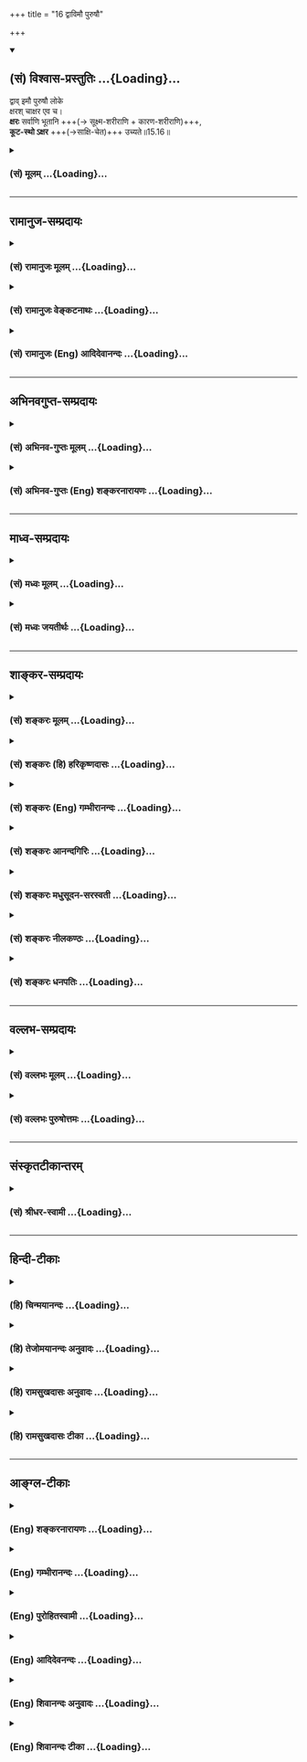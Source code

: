 +++
title = "16 द्वाविमौ पुरुषौ"

+++
<div class="js_include" newlevelforh1="2" title="(सं) विश्वास-प्रस्तुतिः" unfilled url="/purANam_vaiShNavam/mahAbhAratam/06-bhIShma-parva/03-bhagavad-gItA-parva/saMskRtam/vishvAsa-prastutiH/15_puruShottama-yogaH/16_dvAvimau_puruShau.md">
<details open><summary><h2>(सं) विश्वास-प्रस्तुतिः ...{Loading}...</h2></summary>

द्वाव् इमौ पुरुषौ लोके  
क्षरश् चाक्षर एव च।  
**क्षरः** सर्वाणि भूतानि +++(→ सूक्ष्म-शरीराणि + कारण-शरीराणि)+++,  
**कूट-स्थो ऽक्षर** +++(→साक्षि-चेत)+++ उच्यते॥15.16॥
</details>
</div>
<div class="js_include collapsed" newlevelforh1="3" title="(सं) मूलम्" unfilled url="/purANam_vaiShNavam/mahAbhAratam/06-bhIShma-parva/03-bhagavad-gItA-parva/saMskRtam/mUlam/15_puruShottama-yogaH/16_dvAvimau_puruShau.md">
<details><summary><h3>(सं) मूलम् ...{Loading}...</h3></summary>

द्वाविमौ पुरुषौ लोके क्षरश्चाक्षर एव च।  
क्षरः सर्वाणि भूतानि कूटस्थोऽक्षर उच्यते।।15.16।।
</details>
</div>


_________________
## रामानुज-सम्प्रदायः
<div class="js_include collapsed" newlevelforh1="3" title="(सं) रामानुजः मूलम्" unfilled url="/purANam_vaiShNavam/mahAbhAratam/06-bhIShma-parva/03-bhagavad-gItA-parva/saMskRtam/rAmAnujaH/mUlam/15_puruShottama-yogaH/16_dvAvimau_puruShau.md">
<details><summary><h3>(सं) रामानुजः मूलम् ...{Loading}...</h3></summary>

।।15.16।।**क्षरः च अक्षर एव च** इति **द्वौ इमौ पुरुषौ लोके** प्रथितौ।
तत्र **क्षर**शब्दनिर्दिष्टः पुरुषो जीवशब्दाभिलपनीय
ब्रह्मादिस्तम्बपर्यन्तक्षरणस्वभावाचित्संसृष्ट सर्व**भूतानि** अत्र
अचित्सङ्गरूपैकोपाधिना पुरुषः इति एकत्वनिर्देशः।**अक्षर**शब्दनिर्दिष्टः
**कूटस्थः;** अचित्संसर्गवियुक्तः; स्वेन रूपेण अवस्थितो मुक्तात्मा। स तु
अचित्संसर्गाभावाद् अचित्परिणामविशेषब्रह्मादिदेहसाधारणो न भवति इति कूटस्थ
इति **उच्यते।  
  
अत्र अपि एकत्वनिर्देशः अचिद्वियोगरूपैकोपाधिना अभिहितः। न हि इतः पूर्वम्
अनादौ काले मुक्त एक एव। यथा उक्तम् -- बहवो ज्ञानतपसा पूता मद्भावमागताः।।
(गीता 4।10)मम साधर्म्यमागताः। सर्गेऽपि नोपजायन्ते प्रलये न व्यथन्ति च।।
(गीता 14।2) इति।**

</details>
</div>
<div class="js_include collapsed" newlevelforh1="3" title="(सं) रामानुजः वेङ्कटनाथः" unfilled url="/purANam_vaiShNavam/mahAbhAratam/06-bhIShma-parva/03-bhagavad-gItA-parva/saMskRtam/rAmAnujaH/venkaTanAthaH/15_puruShottama-yogaH/16_dvAvimau_puruShau.md">
<details><summary><h3>(सं) रामानुजः वेङ्कटनाथः ...{Loading}...</h3></summary>

  
  
।।15.16।। सर्ववेदसाररूपपुरुषोत्तमयाथात्म्यप्रतिपादनमुक्तेन
सङ्गमयन्नवतारयति -- अतो मत्त एवेति। लोक्यतेऽनेनेति व्युत्पत्त्या
प्रमाणपरत्वमभिप्रेत्यप्रथितः इत्येतदनुषज्य वचनविपरिणामेन योजयति -- लोके
प्रथिताविति। प्रमाणं च अजो ह्येको जुषमाणोऽनुशेते जहात्येनां
भुक्तभोगामजोऽन्यः \[श्वे.उ.4।5\] इत्यादिकमभिप्रेतम्।
पुरुषशब्दनिर्दिष्टात्मनः स्वरूपेण क्षरत्वायोगाच्छरीरद्वारा
तदित्यभिप्रेत्य तृतीयपादं व्याचष्टेतत्र क्षरशब्दनिर्दिष्ट
इत्यादिना। क्षरः इत्येकत्वनिर्देशेनभूतानि इति बहुत्वनिर्देशस्तूपाधिकृत
इति शङ्काव्युदासायाऽऽह -- अत्राचित्संसर्गेति। बद्धात्मनां स्वरूपतो
भेदाभावे सर्वदुःखसुखप्रतिसन्धानं सर्वेषां स्यादिति भावः।
कूटस्थशब्दोऽनेकसन्ततिमूलपुरुषे प्रसिद्धः स चात्र न परमपुरुषः;उत्तमः
पुरुषस्त्वन्यः \[15।17\] इति तस्य पृथग्वक्ष्यमाणत्वात्। नापि
हिरण्यगर्भादिः; तस्य देहसम्बन्धित्वेन क्षरशब्दनिर्दिष्टत्वात् नापि
मुक्तात्मा; रूढ्याद्यविषयत्वादित्यतस्तत्र योगवृत्तिमभिप्रेत्य
मुक्तात्मपर इत्याह -- अचित्संसर्गवियुक्त इति। योगवृत्तिमुपपादयति -- स
त्विति। ब्रह्मादिदेहेति --
ब्रह्मादिदेहसम्बन्धायत्तविचित्रसुखदुःखाद्यसाधारणाकारो न भवतीत्यर्थः।
एतेन स्वेन रूपेणाभिनिष्पद्यते \[छा.उ.8।12।2\] इति
श्रुत्युक्तासङ्कुचितज्ञानैकाकारत्वलक्षणसाधारणाकारो भवतीत्युक्तं भवति।
तथाच कूटवत्तिष्ठतीति कूटस्थ इति व्युत्पत्तिरपि सूचिता।
साधारणाकारत्वमेवात्र कूटसादृश्यमिति भावः। अत्राप्येकत्वनिर्देश
एकोपाधिक्रोडीकारनिबन्धन एवेत्याह -- अत्रापीति। निर्देश৷৷.अभिहित
इत्येतत्पाकं पचति इतिवत् द्रष्टव्यम्। उक्तार्थे हेत्वभिप्रायेण
मुक्तात्मबहुत्वं सप्रमाणमाह -- पूर्वमनादौ काल इति।  
  

</details>
</div>
<div class="js_include collapsed" newlevelforh1="3" title="(सं) रामानुजः (Eng) आदिदेवानन्दः" unfilled url="/purANam_vaiShNavam/mahAbhAratam/06-bhIShma-parva/03-bhagavad-gItA-parva/saMskRtam/rAmAnujaH/english/AdidevAnandaH/15_puruShottama-yogaH/16_dvAvimau_puruShau.md">
<details><summary><h3>(सं) रामानुजः (Eng) आदिदेवानन्दः ...{Loading}...</h3></summary>

15.16 There are, the Sastras say, 'two kinds of Persons (Purusas)' well known in the world - 'the perishable and the imperishable.' Of the two,
the Persons designated by the term 'perishable' (Ksara) are beings conjoint with non-conscient matter of modifiable nature, from Brahma down to a blade of grass,who can be signified also by the term Jivas
(individual selves). Here the term Purusa (Person) is used in singular to indicate the common single condition of being conjoined with non-conscient matter. That which is the 'imperishable' (Aksara) is called 'unchanging' (Kutastha), this is the released self, devoid of association with non-conscient matter, remaining in its own form. It is called 'unchangeable' inasmuch as when free from non-conscient matter,
It has no specific connection with particular transformations of non-conscient matter like the bodies of Brahma etc. Here also the designation of the term in singular (as expressing a generic class)
denoting the totality of liberated selves, is used on account of the single condition of dissociation from non-conscient matter. It does not mean that before this, in time without beginning, there existed but a single liberated self. So it is stated: 'Purified by the austerity of knowledge, many have attained My state' (4.10); and 'They are not born at the time of creation, nor do they suffer at the time of dissolution'
(14.2).

</details>
</div>


_________________
## अभिनवगुप्त-सम्प्रदायः
<div class="js_include collapsed" newlevelforh1="3" title="(सं) अभिनव-गुप्तः मूलम्" unfilled url="/purANam_vaiShNavam/mahAbhAratam/06-bhIShma-parva/03-bhagavad-gItA-parva/saMskRtam/abhinava-guptaH/mUlam/15_puruShottama-yogaH/16_dvAvimau_puruShau.md">
<details><summary><h3>(सं) अभिनव-गुप्तः मूलम् ...{Loading}...</h3></summary>
<div class="js_include" includetitle="false" newlevelforh1="2" unfilled="" url="../18_yasmAtxaramatIto-.md"></div>
</details>
</div>
<div class="js_include collapsed" newlevelforh1="3" title="(सं) अभिनव-गुप्तः (Eng) शङ्करनारायणः" unfilled url="/purANam_vaiShNavam/mahAbhAratam/06-bhIShma-parva/03-bhagavad-gItA-parva/saMskRtam/abhinava-guptaH/english/shankaranArAyaNaH/15_puruShottama-yogaH/16_dvAvimau_puruShau.md">
<details><summary><h3>(सं) अभिनव-गुप्तः (Eng) शङ्करनारायणः ...{Loading}...</h3></summary>

15.16 See Comment under 15.18

</details>
</div>


_________________
## माध्व-सम्प्रदायः
<div class="js_include collapsed" newlevelforh1="3" title="(सं) मध्वः मूलम्" unfilled url="/purANam_vaiShNavam/mahAbhAratam/06-bhIShma-parva/03-bhagavad-gItA-parva/saMskRtam/madhvaH/mUlam/15_puruShottama-yogaH/16_dvAvimau_puruShau.md">
<details><summary><h3>(सं) मध्वः मूलम् ...{Loading}...</h3></summary>

।।15.16 -- 15.17।। क्षरः भूतानि ब्रह्मादीनि। कूटस्था प्रकृतिः। तथा च
शार्कराक्षश्रुतिः -- प्रजापतिप्रमुखाः सर्वजीवाः क्षरोऽक्षरः पुरुषो वै
प्रधानम्। तदुत्तमं चान्यमुदाहरन्ति जालाजालं मातरिश्वानमेकम् इति।

</details>
</div>
<div class="js_include collapsed" newlevelforh1="3" title="(सं) मध्वः जयतीर्थः" unfilled url="/purANam_vaiShNavam/mahAbhAratam/06-bhIShma-parva/03-bhagavad-gItA-parva/saMskRtam/madhvaH/jayatIrthaH/15_puruShottama-yogaH/16_dvAvimau_puruShau.md">
<details><summary><h3>(सं) मध्वः जयतीर्थः ...{Loading}...</h3></summary>

।।15.16 -- 15.17।। क्षराक्षरशब्दौ जडजीवार्थावित्यपव्याख्याननिरासार्थमाह
-- **क्षर** इति। भूतग्रहणं युक्तिसूचनार्थम्। न हि जडमात्रे भूतशब्दो
रूढः; किन्तु जीवेष्वपि। पुरुषशब्दस्य चैतदुपलक्षणम्।
प्रकृतिश्चेतना। अक्षरं इति वक्तव्येकूटस्थः इति वचनमपि युक्तिसूचनार्थमेव।
न हि जीवानां कूटस्थत्वमस्ति; सुखादिमत्त्वेन विकारित्वात्।
श्रुतिसम्मत्याऽयमेवार्थ इत्याह -- **तथा** चेति। क्षरः इत्यनुवादेन
प्रजापतीत्यादि व्याख्यानम्। अन्यं परमात्मानम्। क्षरान्तर्भूतोऽपि
मातरिश्वा विवक्षाविशेषेणाक्षरोऽपि भवतीत्युच्यते -- **जाले**ति। जालं
संसारबन्धः सोऽस्यास्तीति जालःअर्श आदिभ्योऽच् \[अष्टा.5।2।127\] इति।
तद्रहितश्चाजालः अभिमानाभावात्।

</details>
</div>


_________________
## शाङ्कर-सम्प्रदायः
<div class="js_include collapsed" newlevelforh1="3" title="(सं) शङ्करः मूलम्" unfilled url="/purANam_vaiShNavam/mahAbhAratam/06-bhIShma-parva/03-bhagavad-gItA-parva/saMskRtam/shankaraH/mUlam/15_puruShottama-yogaH/16_dvAvimau_puruShau.md">
<details><summary><h3>(सं) शङ्करः मूलम् ...{Loading}...</h3></summary>

।।15.16।। --,**द्वौ इमौ** पृथग्राशीकृतौ **पुरुषौ** इति उच्येते **लोके**
संसारे -- **क्षरश्च** क्षरतीति क्षरः विनाशी इति एको राशिः अपरः पुरुषः
**अक्षरः** तद्विपरीतः; भगवतः मायाशक्तिः; क्षराख्यस्य पुरुषस्य
उत्पत्तिबीजम् अनेकसंसारिजन्तुकामकर्मादिसंस्काराश्रयः; अक्षरः पुरुषः
उच्यते। कौ तौ पुरुषौ इति आह स्वयमेव भगवान् -- **क्षरः सर्वाणि भूतानि;**
समस्तं विकारजातम् इत्यर्थः। **कूटस्थः** कूटः राशी राशिरिव स्थितः। अथवा;
कूटः माया वञ्चना जिह्मता कुटिलता इति पर्यायाः; अनेकमायावञ्चनादिप्रकारेण
स्थितः कूटस्थः; संसारबीजानन्त्यात् न क्षरति इति **अक्षरः
उच्यते**।। आभ्यां क्षराक्षराभ्यां अन्यः विलक्षणः क्षराक्षरोपाधिद्वयदोषेण
अस्पृष्टः नित्यशुद्धबुद्धमुक्तस्वभावः --,

</details>
</div>
<div class="js_include collapsed" newlevelforh1="3" title="(सं) शङ्करः (हि) हरिकृष्णदासः" unfilled url="/purANam_vaiShNavam/mahAbhAratam/06-bhIShma-parva/03-bhagavad-gItA-parva/saMskRtam/shankaraH/hindI/harikRShNadAsaH/15_puruShottama-yogaH/16_dvAvimau_puruShau.md">
<details><summary><h3>(सं) शङ्करः (हि) हरिकृष्णदासः ...{Loading}...</h3></summary>

।।15.16।। अब; क्षर और अक्षर -- इन दोनों उपाधियोंसे अलग बतलाकर; उसी
उपाधिरहित शुद्ध परमात्माके स्वरूपका निश्चय करनेकी इच्छासे; अगले
श्लोकोंका आरम्भ किया जाता है। उनमें पहलेके और आगे आनेवाले सभी अध्यायोंके
समस्त अभिप्रायको तीन भेदोंमें विभक्त करके कहते हैं --, समुदायरूपसे पृथक्
किये हुए ये दो भाव; संसारमें पुरुष नामसे कहे जाते हैं। इनमेंसे एक समुदाय
क्षीण होनेवाला -- नाशवान् क्षर पुरुष है और दूसरा उससे विपरीत अक्षर पुरुष
है; जो कि भगवान्की मायाशक्ति है; क्षर पुरुषकी उत्पत्तिका बीज है; तथा
अनेक संसारी जीवोंकी कामना और कर्म आदिके संस्कारोंका आश्रय है; वह अक्षर
पुरुष कहलाता है। वे दोनों पुरुष कौन हैं सो भगवान् स्वयं ही बतलाते हैं --
समस्त भूत अर्थात् प्रकृतिका सारा विकार तो क्षर पुरुष है और कूटस्थ
अर्थात् जो कूट -- राशिकी भाँति स्थित है अथवा कूट नाम मायाका है जिसके
वञ्चना; छल; कुटिलता आदि पर्याय हैं; उपर्युक्त माया आदि अनेक प्रकारसे जो
स्थित है; वह कूटस्थ है। संसारका बीज; अन्तरहित होनेके कारण वह कूटस्थ नष्ट
नहीं होता; अतः अक्षर कहा जाता है।

</details>
</div>
<div class="js_include collapsed" newlevelforh1="3" title="(सं) शङ्करः (Eng) गम्भीरानन्दः" unfilled url="/purANam_vaiShNavam/mahAbhAratam/06-bhIShma-parva/03-bhagavad-gItA-parva/saMskRtam/shankaraH/english/gambhIrAnandaH/15_puruShottama-yogaH/16_dvAvimau_puruShau.md">
<details><summary><h3>(सं) शङ्करः (Eng) गम्भीरानन्दः ...{Loading}...</h3></summary>

15.16 There are imau, these; dvau, two-grouped separately; purusau,
persons, so called \[Persons-so called only figuratively, since they are
the limiting adjuncts of the supreme Person.\]; loke in the world; the
ksarah, mutable-one group consists of the perishable; the other person
is the aksarah, immutable, opposite of the former, the power of God
called Maya, which is the seed of the origin of the person called the
mutable. That which is the receptacle of the impressions of desires,
actions, etc. of countless transmigrating creatures is called the
immutable person. Who are those persons; The Lord Himself gives the
answer: Ksarah, the mutable; consists of sarvani, all; bhutani, things,
i.e. the totality of all mutable things. Kutasthah is the one existing
as Maya: Kuta means a heap; kutasthah, is that which exists like a heap.
Or, kuta is maya, deception, falsehood, crookedness, which are
synonymous; that which exists in the diverse forms of maya etc. is the
kutasthah. It is ucyate, called; the aksarah, immutable, because, owing
to the countless seeds of worldly existence, it does not perish.

</details>
</div>
<div class="js_include collapsed" newlevelforh1="3" title="(सं) शङ्करः आनन्दगिरिः" unfilled url="/purANam_vaiShNavam/mahAbhAratam/06-bhIShma-parva/03-bhagavad-gItA-parva/saMskRtam/shankaraH/AnandagiriH/15_puruShottama-yogaH/16_dvAvimau_puruShau.md">
<details><summary><h3>(सं) शङ्करः आनन्दगिरिः ...{Loading}...</h3></summary>

।।15.16।। उत्तरश्लोकानां तात्पर्यं वक्तुं वृत्तं कीर्तयति -- **भगवत
इति।** विशिष्टोपाधिराहित्यादिः। संप्रत्यध्यायसमाप्तेरुत्तरसंदर्भस्य
तात्पर्यमाह -- **अथेति।** न केवलं
निरुपाधिकात्मस्वरूपनिर्धारणायोत्तरग्रन्थः किंतु सर्वस्यैव
गीताशास्त्रस्यार्थनिर्णयार्थमित्याह -- **तत्रेति।** क्षराक्षरोपाधिभ्यां
परमात्मना च राशित्रयमुक्तेन सर्वात्मत्वेनाशुद्ध्यादिदोषप्रसक्तावुक्तं --
**द्वाविमाविति।** पुरुषोपाधित्वात्पुरुषत्वं न साक्षादिति विवक्षितत्वादाह
--,**पुरुषाविति।** परं पुरुषं व्यावर्तयति -- **भगवत इति।** तत्र
कार्यलिङ्गकमनुमानं सूचयति -- **क्षराख्यस्येति।** मायाशक्तिं विना
भोक्तॄणां कर्मादिसंस्कारा देवोक्तकार्योत्पत्तिरित्याशङ्क्य तस्य
निमित्तत्वेऽपि मायाशक्तिरुपादानमिति मत्वाह -- **अनेकेति।**
कामकर्मादीत्यादिशब्देन ज्ञानं गृह्यते। प्रकृतिं पुरुषं चैवेति
प्रकृतयोरिह ग्रहणमिति शङ्कामाकाङ्क्षाद्वारा वारयति -- **कौ ताविति।**
कूटशब्दार्थमुक्त्वा तेन स्थितस्य कूटस्थतेति संपिण्डितमर्थमाह --
**अनेकेति।** तस्य कथमक्षरत्वं विना ब्रह्मज्ञानमनाशादित्याह --
**संसारेति।**

</details>
</div>
<div class="js_include collapsed" newlevelforh1="3" title="(सं) शङ्करः मधुसूदन-सरस्वती" unfilled url="/purANam_vaiShNavam/mahAbhAratam/06-bhIShma-parva/03-bhagavad-gItA-parva/saMskRtam/shankaraH/madhusUdana-sarasvatI/15_puruShottama-yogaH/16_dvAvimau_puruShau.md">
<details><summary><h3>(सं) शङ्करः मधुसूदन-सरस्वती ...{Loading}...</h3></summary>

।।15.16।। एवं सोपाधिकमात्मानमुक्त्वा
क्षराक्षरशब्दवाच्यकार्यकारणोपाधिद्वयवियोगेन निरुपाधिकं शुद्धमात्मानं
प्रतिपादयति कृपया भगवानर्जुनाय त्रिभिः श्लोकैः -- द्वाविमावित्यादिना।
द्वाविमौ पृथग्राशीकृतौ पुरुषो पुरुषोपाधित्वेन पुरुषशब्दव्यपदेश्यौ लोके
संसारे। कौ तावित्याह। क्षरश्चाक्षर एव च क्षरतीति क्षरो विनाशी
कार्यराशिरेकः पुरुषः। न क्षरतीत्यक्षरो विनाशरहितः। क्षराख्यस्य
पुरुषस्योत्पत्तिबीजं भगवतो मायाशक्तिर्द्वितीयः पुरुषः। तौ पुरुषौ
व्याचष्टे स्वयमेव भगवान्। क्षरः सर्वाणि भूतानि समस्तं कार्यजातमित्यर्थः।
कूटस्थः कूटो यथार्थवस्त्वाच्छादनेनायथार्थवस्तुप्रकाशनं वञ्चनं
मायेत्यनर्थान्तरं। तेनावरणविक्षेपशक्तिद्वयरूपेण स्थितः कूटस्थः
भगवान्मायाशक्तिरूपः कारणोपाधिः संसारबीजत्वेनानन्त्यादक्षर उच्यते।
केचित्तु क्षरशब्देनाचेतनवर्गमुक्त्वा कूटस्थोऽक्षर उच्यत इत्यनेन
जीवमाहुस्तत्र सम्यक् क्षेत्रज्ञस्यैवेह पुरुषोत्तमत्वेन प्रतिपाद्यत्वात्
तस्मात्क्षराक्षरशब्दाभ्यां कार्यकारणोपाधी उभावपि जडावेवोच्येते
इत्येवमुक्तम्।

</details>
</div>
<div class="js_include collapsed" newlevelforh1="3" title="(सं) शङ्करः नीलकण्ठः" unfilled url="/purANam_vaiShNavam/mahAbhAratam/06-bhIShma-parva/03-bhagavad-gItA-parva/saMskRtam/shankaraH/nIlakaNThaH/15_puruShottama-yogaH/16_dvAvimau_puruShau.md">
<details><summary><h3>(सं) शङ्करः नीलकण्ठः ...{Loading}...</h3></summary>

।।15.16।। सर्वशास्त्रहृदयं संगृह्णाति -- **द्वाविमाविति।** लोके प्रसिद्धौ
इमौ द्वावेव पुरुषौ। क्षरो विनाशी स च सर्वाणि भूतानि प्राणवन्ति कर्मक्षये
सुप्तिप्रलयकैवल्यादावुपाधिनाशमनु विनाशशीलो जीवो ब्रह्मप्रतिबिम्बभूतो
जलार्कोपमः। प्रज्ञानघन एवैतेभ्यो भूतेभ्यः समुत्थाय तान्येवानुविनश्यति इति
श्रुतेः। कूटस्थो निर्विकारो मायोपाधिरक्षरः। तदुपाधेरकर्मत्वेन
नाशासंभवात्। उपाधिदोषेणावशीकृतत्वाच्चासौ न क्षरति स्वरूपान्न च्यवत
इत्यक्षरः।

</details>
</div>
<div class="js_include collapsed" newlevelforh1="3" title="(सं) शङ्करः धनपतिः" unfilled url="/purANam_vaiShNavam/mahAbhAratam/06-bhIShma-parva/03-bhagavad-gItA-parva/saMskRtam/shankaraH/dhanapatiH/15_puruShottama-yogaH/16_dvAvimau_puruShau.md">
<details><summary><h3>(सं) शङ्करः धनपतिः ...{Loading}...</h3></summary>

।।15.16।। एवं यदादित्यगतं तेज इत्यादिना भगवत ईश्वरस्य नारायणाख्यस्य
विभूतिसंक्षेपवर्णनेन सोपाधिकं स्वरुपमुक्त्वाथेदानीं तस्यैव परमात्मनः
क्षराक्षरोपाधिविभक्त्या निरुपाधिकस्य केवलस्य स्वरुपनिर्धारणाय
सर्वमेवातीतानागताध्यायार्थजातं त्रिधा राशीकृत्याह -- द्वाविति।
क्षरक्षरोपाधिम्यां परमात्मना च राशित्रयं इमौ प्रत्यक्षादिना
लोकेऽनुभूयमानौ पुरुषौ। कौ तौ पुरुषाविति तत्राह क्षरश्चाक्षर एव चेति
क्षराक्षशब्दार्थं स्वयमेवाह भगवान्। क्षरः सर्वाणि भूतानि सर्वं विकारजातं
क्षरतीति क्षरो विनाशी कूटस्थः कूटो राशिरिव स्थितः। यद्वा
कूटात्मनाऽनेकमायावञ्चनादिप्रकारेण स्थितः कूटस्थः। संसारबीजानन्त्यान्न
क्षरतीत्यक्षरो भगवतो मायाशक्तिः
क्षराख्यस्योत्पत्तिबीजमनेकसंसारिजन्तुकामकर्मादिसंस्काराश्रयोऽक्षर
उच्यते। यत्त्वपरे कूटः शिलाराशिः पर्वत इव देहेषु,नश्यत्स्वपि
निर्विकारतया तिष्ठतीति कूटस्थश्चेतनो भोक्ता स तु अक्षरः पुरुष इत्युच्यते
विवेकिभिरिति वर्णयन्ति तन्नोपादेयम् क्षेत्रज्ञस्यैवेह पुरुषोत्तमत्वेन
प्रतिपाद्यत्वात्। अन्यथा क्षेत्रज्ञं तापि मां विद्धीत्यनेनोत्तमः
पुरुषस्त्वन्य इत्यस्य विरोधापत्तेः।

</details>
</div>


_________________
## वल्लभ-सम्प्रदायः
<div class="js_include collapsed" newlevelforh1="3" title="(सं) वल्लभः मूलम्" unfilled url="/purANam_vaiShNavam/mahAbhAratam/06-bhIShma-parva/03-bhagavad-gItA-parva/saMskRtam/vallabhaH/mUlam/15_puruShottama-yogaH/16_dvAvimau_puruShau.md">
<details><summary><h3>(सं) वल्लभः मूलम् ...{Loading}...</h3></summary>

।।15.16।। द्वाविमाविति। लोके क्षरश्चाक्षर एव चेति पुरुषौ प्रथितौ; न
स्त्रीप्रकृतिकौ; नाप्यत्रान्यतरो स्त्रीप्रकृतिकः; केवलजडप्रकृतिकश्च
पुरुषत्वेनैवोभयोर्निर्देशात्। एतेनाव्यक्तपदवाच्यस्याक्षरस्य
स्त्रीरूपप्रकृतित्वं परोक्तमपास्तंएव च इत्यनेन स्वरूपतः क्षरोऽक्षर एवेति
सूच्यते। क्षरत्वं च भगवदिच्छया प्रकृतिसंसर्गोपाधिकृतमेव; अतो जायते
म्रियते इति प्रवाहः न वस्तुतः। तदेतत्स्वयं व्याचष्टेक्षरः सर्वाणि भूतानि
कूटस्थोऽक्षर उच्यते इति। सर्वाणि ब्रह्मादीनि स्तम्बपर्यन्तानि
व्यष्टिभूतानि जीवशब्दाभिलपनीयानि भगवत्सदंशभूताचित्प्रकृतिसंसृष्टानि
भवनादिक्रियाविषयत्वेन व्यपदिश्यमानानि क्षरः पुरुषः। अत्रैकत्वनिर्देशो
व्यष्टीनां समष्ट्यैक्याशयेन अचित्संसर्गैकोपाधिना वेति केचित्। कूटस्थो
मूलभूतः शुद्धः सच्चिदानन्दकः भगवद्धामादिपदवाच्योऽपि स महदादिषष्ठः कूटे
भूतसमुदाये तिष्ठतीति वा। मूर्द्धन्यमणिरिव अविनाशी वाऽरेऽयमात्मा
\[बृ.उ.4।5।14\] आत्मा वाऽरे द्रष्टव्यः श्रोतव्यो निदिध्यासितव्यः
\[बृ.उ.2।4।54।5।6\] इत्याद्यौपनिषज्ज्ञानेन साक्षात्कृतो योऽक्षरः पुरुष
इत्युच्यते अत्रैकत्वनिर्देशो विराट्समष्टिमूलभूताभिप्रायेण
(धामत्वाभिप्रायेण)। तद्वियोगरूपैकोपाधिना वेति केचित्। अयमप्युक्तः पूर्वं
मुक्त्याधिगम्यः। बहवो ज्ञानतपसा पूता मद्भावमागताः \[4।10\]
इत्यत्राध्यात्मरूपः। वस्तुतस्तुचैत्यस्य तत्त्वममलं मणिमस्य कण्ठे
\[भाग.3।28।28\] इति वाक्यात् कौस्तुभैक्यरूपेण मुख्यस्थितिरूप
एवमुक्तिर्हित्वाऽन्यथारूपं स्वरूपेण व्यवस्थितिः इत्युच्यते इत्थं
चावस्थानं भगवति दशमस्कन्धे भागवतेवीक्ष्यालकावृतमुखं \[भाग.10।29।39\]
इत्यत्र श्रीमदाचार्यैर्दर्शितम्। एतेनैव क्षराक्षरस्वरूपनिरूपेण
मतान्तरमपि प्रत्युक्तम्।

</details>
</div>
<div class="js_include collapsed" newlevelforh1="3" title="(सं) वल्लभः पुरुषोत्तमः" unfilled url="/purANam_vaiShNavam/mahAbhAratam/06-bhIShma-parva/03-bhagavad-gItA-parva/saMskRtam/vallabhaH/puruShottamaH/15_puruShottama-yogaH/16_dvAvimau_puruShau.md">
<details><summary><h3>(सं) वल्लभः पुरुषोत्तमः ...{Loading}...</h3></summary>

  
  
।।15.16।। अथ स्वज्ञापितस्वरूपज्ञानार्थं सपरिकरं स्वस्वरूपमाह --
द्वाविमाविति त्रिभिः। लोके प्रपञ्चस्थिते सर्वत्र द्वाविमावेव पुरुषौ
सर्वपदार्थभोक्तारौ आधिभौतिकाध्यात्मरूपौ क्षरः अक्षरश्च। उभयोः स्वरूपमाह
-- क्षरः पुरुषः सर्वाणि भूतानि ब्रह्मादिस्थावरान्तानि शरीराणि नानाविधानि
लीलौपयिकलीलात्मकत्वेनानेकरूपाणि; क्षरशब्दवाच्यः पुरुषांशरूपः पुरुष
इत्यर्थः। कूटः शिलासमूहः पर्वतस्तद्वत् सर्वपदार्थेषु शरीरादिषु
विनश्यत्स्वपि तत्समूहस्थः अविनाशी भोक्ता मच्चरणात्मको यः; स अक्षरः पुरुष
इत्यर्थः।  
  

</details>
</div>


_________________
## संस्कृतटीकान्तरम्
<div class="js_include collapsed" newlevelforh1="3" title="(सं) श्रीधर-स्वामी" unfilled url="/purANam_vaiShNavam/mahAbhAratam/06-bhIShma-parva/03-bhagavad-gItA-parva/saMskRtam/shrIdhara-svAmI/15_puruShottama-yogaH/16_dvAvimau_puruShau.md">
<details><summary><h3>(सं) श्रीधर-स्वामी ...{Loading}...</h3></summary>

।।15.16।। इदानींतद्धाम परमं मम इति यदुक्तं तत्स्वकीयं सर्वोत्तमत्वं
दर्शयति **-- द्वाविमाविति त्रिभिः।** क्षरश्चाक्षरश्चेति द्वाविमौ पुरुषौ
लोके प्रसिद्धौ। तावेवाह। तत्र क्षरः पुरुषो नाम सर्वाणि भूतानि
ब्रह्मादिस्थावरान्तानि शरीराणि; अविवेकिलोकस्य शरीरेष्वेव
पुरुषत्वप्रसिद्धेः। कूटः शिलाराशिः पर्वत इव देहेषु नश्यत्स्वपि
निर्विकारतया तिष्ठतीति कूटस्थश्चेतनो भोक्ता। स तु अक्षरः पुरुष
इत्युच्यते विवेकिभिः।

</details>
</div>


_________________
## हिन्दी-टीकाः
<div class="js_include collapsed" newlevelforh1="3" title="(हि) चिन्मयानन्दः" unfilled url="/purANam_vaiShNavam/mahAbhAratam/06-bhIShma-parva/03-bhagavad-gItA-parva/hindI/chinmayAnandaH/15_puruShottama-yogaH/16_dvAvimau_puruShau.md">
<details><summary><h3>(हि) चिन्मयानन्दः ...{Loading}...</h3></summary>

।।15.16।। इस अध्याय के अब तक किये गये विवेचन से सिद्ध हो जाता है कि जिसे
पूर्व के त्रयोदश अध्याय में क्षेत्र कहा गया था वह वस्तुत परमात्मा से
भिन्न वस्तु नहीं है। जब वह परमात्मा सूर्य का प्रकाश और ताप; चन्द्रमा का
शीतल प्रकाश; पृथ्वी की उर्वरा शक्ति; मनुष्य में ज्ञान; समृति और विस्मृति
की क्षमता आदि के रूप में व्यक्त होता है; वस्तुत तब ये सब परमात्मस्वरूप
ही सिद्ध होते हैं। परन्तु; इस प्रकार अभिव्यक्त होने में अन्तर केवल इतना
होता है कि परमात्मा क्षेत्र के रूप में ऐसा प्रतीत होता है; मानो वह
विकारी और विनाशी है। उदाहरणार्थ; स्वर्ण से बने सभी आभूषण स्वर्ण रूप ही
होते हैं; परन्तु आभूषणों के रूप में वह स्वर्ण परिच्छिन्न और परिवर्तनशील
प्रतीत होता है। इस प्रकार; सम्पूर्ण क्षेत्र को इस श्लोक में क्षर पुरुष
कहा गया है। क्षेत्र को जानने वाले क्षेत्रज्ञ आत्मा को यहाँ अक्षर पुरुष
कहा गया है। उसका अक्षरत्व इस चर जगत् की अपेक्षा से ही है। जैसे कोई
व्यक्ति अपनी पत्नी की दृष्टि से पति और पुत्र की दृष्टि से पिता कहलाता
है। इसी प्रकार; शरीर; मन और बुद्धि की परिवर्तनशील क्षर उपाधियों की
अपेक्षा से इन सब के ज्ञाता आत्मा को अक्षर पुरुष कहते हैं। पुरुष शब्द का
अर्थ है पूर्ण। केवल निरुपाधिक परमात्मा ही पूर्ण है। उपर्युक्त क्षर और
अक्षर तत्त्व उसी पूर्ण पुरुष के ही दो व्यक्त रूप होने के कारण उन्हें भी
पुरुष की संज्ञा दी गयी है। इस अव्यय और अक्षर आत्मा को वेदान्त में कूटस्थ
कहते हैं। कूट का अर्थ है निहाई; जिसके ऊपर स्वर्ण को रखकर एक स्वर्णकार
नवीन आकार प्रदान करता है। इस प्रक्रिया में स्वर्ण तो परिवर्तित होता है;
परन्तु निहाई अविकारी ही रहती है। इसी प्रकार; उपाधियों के समस्त विकारों
में यह आत्मा अविकारी ही रहता है; इसलिये उसे कूटस्थ कहते है। पूर्ण पुरुष;
इन क्षर और अक्षर पुरुषों से भिन्न तथा इनके दोषों से असंस्पृष्ट नित्य
शुद्ध बुद्ध मुक्त स्वभाव का है। भगवान् कहते है

</details>
</div>
<div class="js_include collapsed" newlevelforh1="3" title="(हि) तेजोमयानन्दः अनुवादः" unfilled url="/purANam_vaiShNavam/mahAbhAratam/06-bhIShma-parva/03-bhagavad-gItA-parva/hindI/tejomayAnandaH/anuvAdaH/15_puruShottama-yogaH/16_dvAvimau_puruShau.md">
<details><summary><h3>(हि) तेजोमयानन्दः अनुवादः ...{Loading}...</h3></summary>

।।15.16।। इस लोक में क्षर (नश्वर) और अक्षर (अनश्वर) ये दो पुरुष हैं,
समस्त भूत क्षर हैं और 'कूटस्थ' अक्षर कहलाता है।।

</details>
</div>
<div class="js_include collapsed" newlevelforh1="3" title="(हि) रामसुखदासः अनुवादः" unfilled url="/purANam_vaiShNavam/mahAbhAratam/06-bhIShma-parva/03-bhagavad-gItA-parva/hindI/rAmasukhadAsaH/anuvAdaH/15_puruShottama-yogaH/16_dvAvimau_puruShau.md">
<details><summary><h3>(हि) रामसुखदासः अनुवादः ...{Loading}...</h3></summary>

।।15.16।। इस संसारमें क्षर (नाशवान्) और अक्षर (अविनाशी) -- ये दो प्रकारके
पुरुष हैं। सम्पूर्ण प्राणियोंके शरीर नाशवान् और कूटस्थ (जीवात्मा)
अविनाशी कहा जाता है।

</details>
</div>
<div class="js_include collapsed" newlevelforh1="3" title="(हि) रामसुखदासः टीका" unfilled url="/purANam_vaiShNavam/mahAbhAratam/06-bhIShma-parva/03-bhagavad-gItA-parva/hindI/rAmasukhadAsaH/TIkA/15_puruShottama-yogaH/16_dvAvimau_puruShau.md">
<details><summary><h3>(हि) रामसुखदासः टीका ...{Loading}...</h3></summary>

।।15.16।।***व्याख्या --***  **द्वाविमौ पुरुषौ लोके क्षरश्चाक्षर एव च
--** यहाँ **लोके** पदको सम्पूर्ण संसारका वाचक समझना चाहिये। इसी अध्यायके
सातवें श्लोकमें **जीवलोके** पद भी इसी अर्थमें आया है। इस जगत्में दो विभाग
जाननेमें आते हैं -- शरीरादि नाशवान् पदार्थ (जड) और अविनाशी जीवात्मा
(चेतन)। जैसे; विचार करनेसे स्पष्ट प्रतीत होता है कि एक तो प्रत्यक्ष
दीखनेवाला शरीर है और एक उसमें रहनेवाला जीवात्मा है। जीवात्माके रहनेसे ही
प्राण कार्य करते हैं और शरीरका संचालन होता है। जीवात्माके साथ प्राणोंके
निकलते ही शरीरका संचालन बंद हो जाता है और शरीर सड़ने लगता है। लोग उस
शरीरको जला देते हैं। कारण कि महत्त्व नाशवान् शरीरका नहीं; प्रत्युत उसमें
रहनेवाले अविनाशी जीवात्माका है। पञ्चमहाभूतों(आकाश; वायु; अग्नि; जल और
पृथ्वी) से बने हुए शरीरादि जितने पदार्थ हैं; वे सभी जड और नाशवान् हैं।
प्राणियोंके (प्रत्यक्ष देखनेमें आनेवाले) स्थूलशरीर स्थूल समष्टिजगत्के
साथ एक हैं दस इन्द्रियाँ; पाँच प्राण; मन और बुद्धि -- इन सत्रह
तत्त्वोंसे युक्त सूक्ष्मशरीर सूक्ष्म समष्टिजगत्के साथ एक हैं और कारणशरीर
(स्वभाव; कर्मसंस्कार; अज्ञान) कारण समष्टिजगत्(मूल प्रकृति) के साथ एक
हैं। ये सब क्षरणशील (नाशवान्) होनेके कारण क्षर नामसे कहे गये हैं।  
  
वास्तवमें व्यष्टि नामसे कोई वस्तु है ही नहीं केवल समष्टिसंसारके थोड़े
अंशकी वस्तुको अपनी माननेके कारण उसको व्यष्टि कह देते हैं। संसारके साथ
शरीर आदि वस्तुओंकी भिन्नता केवल (रागममता आदिके कारण) मानी हुई है;
वास्तवमें है नहीं। मात्र पदार्थ; और क्रियाएँ प्रकृतिकी ही हैं **(टिप्पणी
प₀ 781.1)**। इसलिये स्थूल; सूक्ष्म और कारणशरीरकी समस्त क्रियाएँ क्रमशः
स्थूल; सूक्ष्म और कारण समष्टिसंसारके हितके लिये ही करनी हैं; अपने लिये
नहीं।  
  
जिस तत्त्वका कभी विनाश नहीं होता और जो सदा निर्विकार रहता है; उस
जीवात्माका वाचक यहाँ **अक्षरः** पद है **(टिप्पणी प₀ 781.2)**। प्रकृति जड
है और जीवात्मा (चेतन परमात्माका अंश होनेसे) चेतन है। इसी अध्यायके तीसरे
श्लोकमें भगवान्ने जिसका छेदन करनेके लिये कहा था; उस संसारको यहाँ
**क्षरः** पदसे और सातवें श्लोकमें भगवान्ने जिसको अपना अंश बताया था; उस
जीवात्माको यहाँ **अक्षरः** पदसे कहा गया है।  
  
यहाँ आये क्षर; अक्षर; और पुरुषोत्तम शब्द क्रमशः पुँल्लिङ्ग; स्त्रीलिङ्ग
और नपुंसकलिङ्ग हैं। इससे यह समझना चाहिये कि प्रकृति; जीवात्मा और
परमात्मा न तो स्त्री हैं; न पुरुष हैं और न नपुंसक ही हैं। वास्तवमें
लिङ्ग भी शब्दकी दृष्टिसे है; तत्त्वसे कोई लिङ्ग नहीं है **(टिप्पणी प₀
781.3)**। क्षर और अक्षर -- दोनोंसे उत्तम पुरुषोत्तम नामकी सिद्धिके लिये
यहाँ भगवान्ने क्षर और अक्षर -- दोनोंको पुरुष नामसे कहा है।**क्षरः
सर्वाणि भूतानि --** इसी अध्यायके आरम्भमें जिस संसारवृक्षका स्वरूप बताकर
उसका छेदन करनेकी प्रेरणा की गयी थी; उसी संसारवृक्षको यहाँ क्षर नामसे कहा
गया है। यहाँ **भूतानि** पद प्राणियोंके स्थूल; सूक्ष्म और कारणशरीरोंका ही
वाचक समझना चाहिये। कारण कि यहाँ भूतोंको नाशवान् बताया गया है।
प्राणियोंके शरीर ही नाशवान् होते हैं; प्राणी स्वयं नहीं। अतः
यहाँ,**भूतानि** पद जड शरीरोंके लिये ही आया है।**कूटस्थोऽक्षर उच्यते --**
इसी अध्यायके सातवें श्लोकमें भगवान्ने जिसको अपना सनातन अंश बताया है; उसी
जीवात्माको यहाँ अक्षर नामसे कहा गया है।  
  
जीवात्मा चाहे जितने शरीर धारण करे; चाहे जितने लोकोंमें जाय; उसमें कभी
कोई विकार उत्पन्न नहीं होता वह सदा ज्योंकात्यों रहता है (गीता 8। 19 13।
31)। इसीलिये यहाँ उसको कूटस्थ कहा गया है। ,गीतामें परमात्मा और जीवात्मा
दोनोंके स्वरूपका वर्णन प्रायः समान ही मिलता है। जैसे परमात्माको (12। 3
में) कूटस्थ तथा (8। 4 में) अक्षर कहा गया है; ऐसे ही यहाँ (15। 16 में)
जीवात्माको भी,कूटस्थ और अक्षर कहा गया है। जीवात्मा और परमात्मा --
दोनोंमें ही परस्पर तात्त्विक एवं स्वरूपगत एकता है। स्वरूपसे जीवात्मा
सदासर्वदा निर्विकार ही है परन्तु भूलसे प्रकृति और उसके कार्य शरीरादिसे
अपनी एकता मान लेनेके कारण उसकी जीव संज्ञा हो जाती है; नहीं तो
(अद्वैतसिद्धान्तके अनुसार) वह साक्षात् परमात्मतत्त्व ही है।

</details>
</div>


_________________
## आङ्ग्ल-टीकाः
<div class="js_include collapsed" newlevelforh1="3" title="(Eng) शङ्करनारायणः" unfilled url="/purANam_vaiShNavam/mahAbhAratam/06-bhIShma-parva/03-bhagavad-gItA-parva/english/shankaranArAyaNaH/15_puruShottama-yogaH/16_dvAvimau_puruShau.md">
<details><summary><h3>(Eng) शङ्करनारायणः ...{Loading}...</h3></summary>

15.16. There are two persons in the world, the perishing and the nonperishing : the perishing is all elements \[and\] the speak-like One is called the nonperishing.

</details>
</div>
<div class="js_include collapsed" newlevelforh1="3" title="(Eng) गम्भीरानन्दः" unfilled url="/purANam_vaiShNavam/mahAbhAratam/06-bhIShma-parva/03-bhagavad-gItA-parva/english/gambhIrAnandaH/15_puruShottama-yogaH/16_dvAvimau_puruShau.md">
<details><summary><h3>(Eng) गम्भीरानन्दः ...{Loading}...</h3></summary>

15.16 There are these two persons in the world-the mutable and the immutable. The mutable consists of all things; the one existing as Maya is called the immutable.

</details>
</div>
<div class="js_include collapsed" newlevelforh1="3" title="(Eng) पुरोहितस्वामी" unfilled url="/purANam_vaiShNavam/mahAbhAratam/06-bhIShma-parva/03-bhagavad-gItA-parva/english/purohitasvAmI/15_puruShottama-yogaH/16_dvAvimau_puruShau.md">
<details><summary><h3>(Eng) पुरोहितस्वामी ...{Loading}...</h3></summary>

15.16 There are two aspects in Nature: the perishable and the imperishable. All life in this world belongs to the former, the unchanging element belongs to the latter.

</details>
</div>
<div class="js_include collapsed" newlevelforh1="3" title="(Eng) आदिदेवनन्दः" unfilled url="/purANam_vaiShNavam/mahAbhAratam/06-bhIShma-parva/03-bhagavad-gItA-parva/english/AdidevanandaH/15_puruShottama-yogaH/16_dvAvimau_puruShau.md">
<details><summary><h3>(Eng) आदिदेवनन्दः ...{Loading}...</h3></summary>

15.16 There are two kinds of Persons (Purusas) spoken of in the Sastra -
the perishable (Ksara) and the imperishable (Aksara). The perishable is all beings and the imperishable is called the unchanging (Kutastha).

</details>
</div>
<div class="js_include collapsed" newlevelforh1="3" title="(Eng) शिवानन्दः अनुवादः" unfilled url="/purANam_vaiShNavam/mahAbhAratam/06-bhIShma-parva/03-bhagavad-gItA-parva/english/shivAnandaH/anuvAdaH/15_puruShottama-yogaH/16_dvAvimau_puruShau.md">
<details><summary><h3>(Eng) शिवानन्दः अनुवादः ...{Loading}...</h3></summary>

15.16 Two Purushas there are in this world, the perishable and the imperishable. All beings are the perishable and the Kutastha the unchanging is called the imperishable.

</details>
</div>
<div class="js_include collapsed" newlevelforh1="3" title="(Eng) शिवानन्दः टीका" unfilled url="/purANam_vaiShNavam/mahAbhAratam/06-bhIShma-parva/03-bhagavad-gItA-parva/english/shivAnandaH/TIkA/15_puruShottama-yogaH/16_dvAvimau_puruShau.md">
<details><summary><h3>(Eng) शिवानन्दः टीका ...{Loading}...</h3></summary>

15.16 द्वौ two; इमौ these; पुरुषौ Purushas (beings); लोके in the world;
क्षरः the perishable; च and; अक्षरः the imperishable; एव even; च and;
क्षरः the perishable; सर्वाणि all; भूतानि beings; कूटस्थः the immutable
(unchanging); अक्षरः the imperishable; उच्यते is called.Commentary Now the Lord describes the three aspects of the divine existence. One is the individual soul called the perishable; the second is the imperishable or the Maya Sakti of the Lord and the third is the Purushottama or the Supreme Being.The perishable comprises the whole world of changing forms. From Brahma down to the tiny blade of grass; all movable and immovable objects; all that can be thought of by the mind; all that is made up of the five elements; all that is changing; all that has names and forms; all that appears to the naked eye and what is described as the body and the modifications of the field; in the thirteenth chapter;
are Kshara or the perishable. Kshara is the changing one. It is the everchanging form of matter which is inert or insentient. Akshara is the changeless.In Samsara there are two categories arranged in two separate groups of beings; called Purushas; as they are the limiting adjuncts of the Purusha. Maya Sakti; the illusory power of the Lord; is the seed from which the perishable being takes its birth. It is the seat of all the latent impressions of desires; actions; etc.; of various perishable creatures. Maya Sakti is the Akshara Purusha. The unmanifest condition is generally described as deep ignorance or sleep for there is neither consciousness nor unconsciousness. It is only a potential state. It is the condition in which all forms of life with its accompanying limitations lie latent; just as the tree lies latent in the seed of the fruit. In this state matter and energy are one. In this state sound;
matter and energy exist in an undifferentiated state. In this state the Gunas exist in a state of eilibrium.The imperishable is known as the Kutastha; i.e.; that which remains immovable like a heap. That which is at the root (Kuta) of all these beings is the Kutastha. Or; Kuta also means illusion; and Kutastha means that which manifests itself in diverse forms of illusion. That which conceals the Truth and shows the false thing and deceives the worldyminded people is Maya or Kuta. That which is of the form of the AvaranaVikshepa Sakti (veiling and vacillating power) is Kutastha. As this Maya Sakti cannot be destroyed except by the knowledge of the Self; it is said to be endless. That is the reason why this is called Akshara. That seed of Samsara has no end.
Therefore; it is said to be imperishable in the sense that it is not destroyed in the absence of knowledge of the Self. But the seed is scorched or destroyed in toto when one gets the knowledge of Brahman.
The,illusion vanishes and everything is realised as the one Cosmic Consciousness. Only the illusory perception of matter is destroyed.Purushottama or the highest Purusha is distinct from these two
-- the perishable and the imperishable. He is not affected by the evils of the two vehicles or limiting adjuncts of the perishable and the imperishable. He is eternal; pure; intelligent and free by nature.

</details>
</div>
